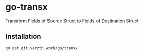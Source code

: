 # go-transx
Transform Fields of Source Struct to Fields of Destination Struct

## Installation
```bash
go get git.verzth.work/go/transx
```